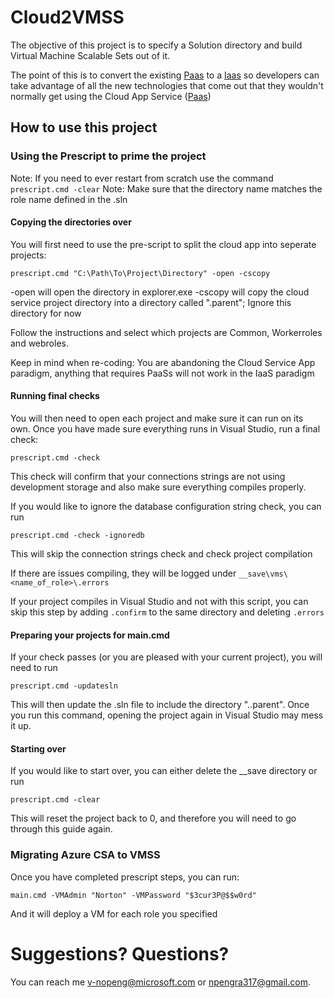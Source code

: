 # Cloud2VMSS

The objective of this project is to specify a Solution directory and build Virtual Machine Scalable Sets out of it.

The point of this is to convert the existing [Paas](https://en.wikipedia.org/wiki/Platform_as_a_service) to a [Iaas](https://en.wikipedia.org/wiki/Cloud_computing#Infrastructure_as_a_service_.28IaaS.29) so developers can take advantage of
all the new technologies that come out that they wouldn't normally get using the Cloud App Service ([Paas](https://en.wikipedia.org/wiki/Platform_as_a_service))

## How to use this project

### Using the Prescript to prime the project

Note: If you need to ever restart from scratch use the command ```prescript.cmd -clear```
Note: Make sure that the directory name matches the role name defined in the .sln

#### Copying the directories over

You will first need to use the pre-script to split the cloud app into seperate projects:

```prescript.cmd "C:\Path\To\Project\Directory" -open -cscopy```

-open will open the directory in explorer.exe
-cscopy will copy the cloud service project directory into a directory called ".parent"; Ignore this directory for now

Follow the instructions and select which projects are Common, Workerroles and webroles.

Keep in mind when re-coding: You are abandoning the Cloud Service App paradigm, anything that
requires PaaSs will not work in the IaaS paradigm

#### Running final checks

You will then need to open each project and make sure it can run on its own.
Once you have made sure everything runs in Visual Studio, run a final check:

```prescript.cmd -check```

This check will confirm that your connections strings are not using development storage
and also make sure everything compiles properly.

If you would like to ignore the database configuration string check, you can run

```prescript.cmd -check -ignoredb```

This will skip the connection strings check and check project compilation

If there are issues compiling, they will be logged under `__save\vms\<name_of_role>\.errors`

If your project compiles in Visual Studio and not with this script, you can skip this step by adding `.confirm`
to the same directory and deleting `.errors`

#### Preparing your projects for main.cmd

If your check passes (or you are pleased with your current project), you will need to run

```prescript.cmd -updatesln```

This will then update the .sln file to include the directory ".\.parent\". Once you run this command,
opening the project again in Visual Studio may mess it up.

#### Starting over

If you would like to start over, you can either delete the __save directory or run

```prescript.cmd -clear```

This will reset the project back to 0, and therefore you will need to go through this guide again.


### Migrating Azure CSA to VMSS

Once you have completed prescript steps, you can run:

```main.cmd -VMAdmin "Norton" -VMPassword "$3cur3P@$$w0rd"```

And it will deploy a VM for each role you specified

# Suggestions? Questions?
You can reach me v-nopeng@microsoft.com or npengra317@gmail.com.
